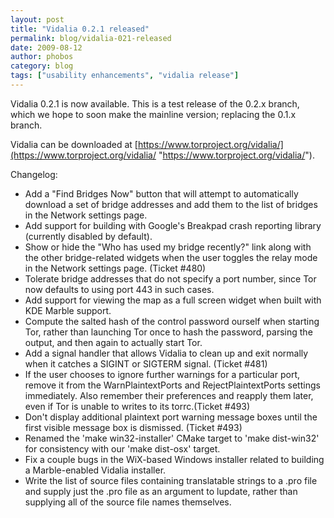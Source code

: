 ```yaml
---
layout: post
title: "Vidalia 0.2.1 released"
permalink: blog/vidalia-021-released
date: 2009-08-12
author: phobos
category: blog
tags: ["usability enhancements", "vidalia release"]
---
```


Vidalia 0.2.1 is now available. This is a test release of the 0.2.x branch, which we hope to soon make the mainline version; replacing the 0.1.x branch.

Vidalia can be downloaded at [https://www.torproject.org/vidalia/](https://www.torproject.org/vidalia/ "https://www.torproject.org/vidalia/").

Changelog:

- Add a "Find Bridges Now" button that will attempt to automatically
 download a set of bridge addresses and add them to the list of bridges
 in the Network settings page.
- Add support for building with Google's Breakpad crash reporting
 library (currently disabled by default).
- Show or hide the "Who has used my bridge recently?" link along with
 the other bridge-related widgets when the user toggles the relay mode
 in the Network settings page. (Ticket #480)
- Tolerate bridge addresses that do not specify a port number, since Tor
 now defaults to using port 443 in such cases.
- Add support for viewing the map as a full screen widget when built
 with KDE Marble support.
- Compute the salted hash of the control password ourself when starting
 Tor, rather than launching Tor once to hash the password, parsing the
 output, and then again to actually start Tor.
- Add a signal handler that allows Vidalia to clean up and exit normally
 when it catches a SIGINT or SIGTERM signal. (Ticket #481)
- If the user chooses to ignore further warnings for a particular port,
 remove it from the WarnPlaintextPorts and RejectPlaintextPorts
 settings immediately. Also remember their preferences and reapply them
 later, even if Tor is unable to writes to its torrc.(Ticket #493)
- Don't display additional plaintext port warning message boxes until
 the first visible message box is dismissed. (Ticket #493)
- Renamed the 'make win32-installer' CMake target to 'make dist-win32'
 for consistency with our 'make dist-osx' target.
- Fix a couple bugs in the WiX-based Windows installer related to building
 a Marble-enabled Vidalia installer.
- Write the list of source files containing translatable strings to a
 .pro file and supply just the .pro file as an argument to lupdate, rather
 than supplying all of the source file names themselves.

